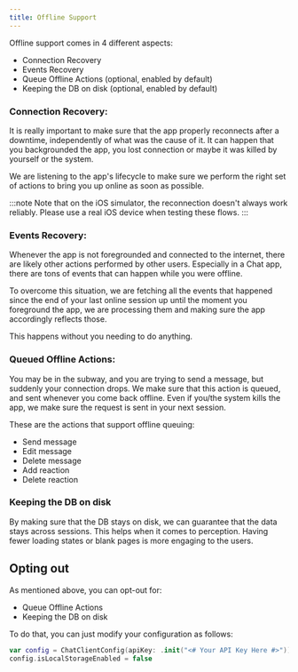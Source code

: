 ```yaml
---
title: Offline Support
---
```


Offline support comes in 4 different aspects:

- Connection Recovery
- Events Recovery
- Queue Offline Actions (optional, enabled by default)
- Keeping the DB on disk (optional, enabled by default)

### Connection Recovery:

It is really important to make sure that the app properly reconnects after a downtime, independently of what was the cause of it. It can happen that you backgrounded the app, you lost connection or maybe it was killed by yourself or the system.

We are listening to the app's lifecycle to make sure we perform the right set of actions to bring you up online as soon as possible.

:::note
Note that on the iOS simulator, the reconnection doesn't always work reliably. Please use a real iOS device when testing these flows.
:::

### Events Recovery:

Whenever the app is not foregrounded and connected to the internet, there are likely other actions performed by other users. Especially in a Chat app, there are tons of events that can happen while you were offline.

To overcome this situation, we are fetching all the events that happened since the end of your last online session up until the moment you foreground the app, we are processing them and making sure the app accordingly reflects those.

This happens without you needing to do anything.


### Queued Offline Actions:

You may be in the subway, and you are trying to send a message, but suddenly your connection drops. We make sure that this action is queued, and sent whenever you come back offline.
Even if you/the system kills the app, we make sure the request is sent in your next session.

These are the actions that support offline queuing:
- Send message
- Edit message
- Delete message
- Add reaction
- Delete reaction

### Keeping the DB on disk

By making sure that the DB stays on disk, we can guarantee that the data stays across sessions. This helps when it comes to perception. Having fewer loading states or blank pages is more engaging to the users.


## Opting out

As mentioned above, you can opt-out for:
- Queue Offline Actions
- Keeping the DB on disk

To do that, you can just modify your configuration as follows:

```swift
var config = ChatClientConfig(apiKey: .init("<# Your API Key Here #>"))        
config.isLocalStorageEnabled = false
```

